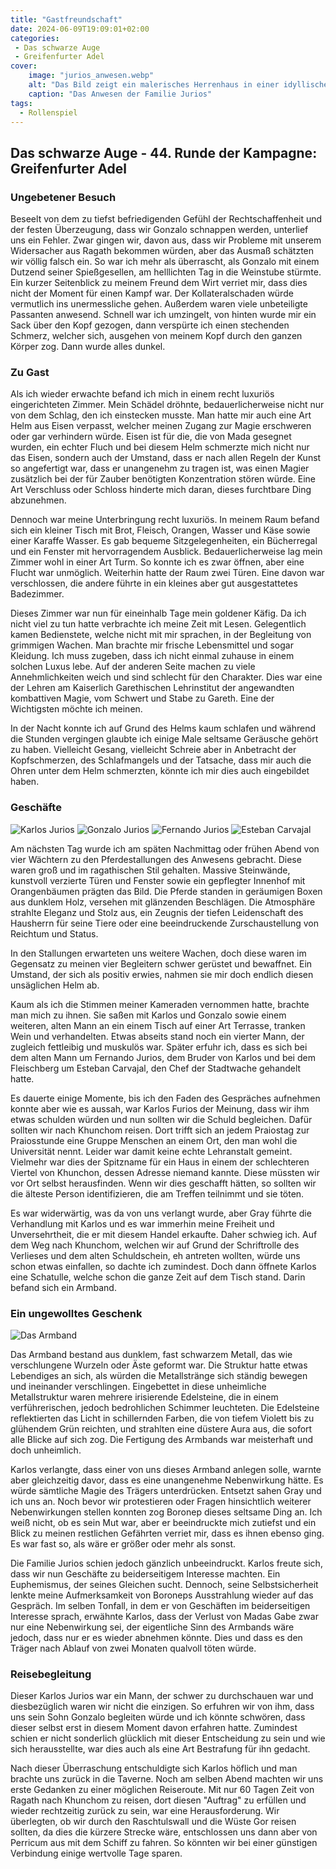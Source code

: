 ```yaml
---
title: "Gastfreundschaft"
date: 2024-06-09T19:09:01+02:00
categories:
 - Das schwarze Auge
 - Greifenfurter Adel
cover:
    image: "jurios_anwesen.webp"
    alt: "Das Bild zeigt ein malerisches Herrenhaus in einer idyllischen Landschaft. Das Herrenhaus hat eine helle Fassade mit roten Dachziegeln und mehreren Türmen, die an mittelalterliche Architektur erinnern. Die Umgebung ist von herbstlichen Bäumen geprägt, deren Blätter in warmen Farben von Orange bis Gold leuchten. Ein kleiner Teich mit ruhigem Wasser spiegelt die Szene wider, während im Vordergrund Gräser und Schilf wachsen. Auf der rechten Seite des Bildes steht ein braunes Pferd, das entspannt auf der Wiese grast. Der Himmel ist klar und blau, was auf einen schönen Herbsttag hinweist."
    caption: "Das Anwesen der Familie Jurios"
tags:
  - Rollenspiel
---
```


## Das schwarze Auge - 44. Runde der Kampagne: Greifenfurter Adel

### Ungebetener Besuch

Beseelt von dem zu tiefst befriedigenden Gefühl der Rechtschaffenheit und der festen Überzeugung, dass wir Gonzalo schnappen werden, unterlief uns ein Fehler. Zwar gingen wir, davon aus, dass wir Probleme mit unserem Widersacher aus Ragath bekommen würden, aber das Ausmaß schätzten wir völlig falsch ein. So war ich mehr als überrascht, als Gonzalo mit einem Dutzend seiner Spießgesellen, am helllichten Tag in die Weinstube stürmte. Ein kurzer Seitenblick zu meinem Freund dem Wirt verriet mir, dass dies nicht der Moment für einen Kampf war. Der Kollateralschaden würde vermutlich ins unermessliche gehen. Außerdem waren viele unbeteiligte Passanten anwesend. Schnell war ich umzingelt, von hinten wurde mir ein Sack über den Kopf gezogen, dann verspürte ich einen stechenden Schmerz, welcher sich, ausgehen von meinem Kopf durch den ganzen Körper zog. Dann wurde alles dunkel.

### Zu Gast

Als ich wieder erwachte befand ich mich in einem recht luxuriös eingerichteten Zimmer. Mein Schädel dröhnte, bedauerlicherweise nicht nur von dem Schlag, den ich einstecken musste. Man hatte mir auch eine Art Helm aus Eisen verpasst, welcher meinen Zugang zur Magie erschweren oder gar verhindern würde. Eisen ist für die, die von Mada gesegnet wurden, ein echter Fluch und bei diesem Helm schmerzte mich nicht nur das Eisen, sondern auch der Umstand, dass er nach allen Regeln der Kunst so angefertigt war, dass er unangenehm zu tragen ist, was einen Magier zusätzlich bei der für Zauber benötigten Konzentration stören würde. Eine Art Verschluss oder Schloss hinderte mich daran, dieses furchtbare Ding abzunehmen.

Dennoch war meine Unterbringung recht luxuriös. In meinem Raum befand sich ein kleiner Tisch mit Brot, Fleisch, Orangen, Wasser und Käse sowie einer Karaffe Wasser. Es gab bequeme Sitzgelegenheiten, ein Bücherregal und ein Fenster mit hervorragendem Ausblick. Bedauerlicherweise lag mein Zimmer wohl in einer Art Turm. So konnte ich es zwar öffnen, aber eine Flucht war unmöglich. Weiterhin hatte der Raum zwei Türen. Eine davon war verschlossen, die andere führte in ein kleines aber gut ausgestattetes Badezimmer.

Dieses Zimmer war nun für eineinhalb Tage mein goldener Käfig. Da ich nicht viel zu tun hatte verbrachte ich meine Zeit mit Lesen. Gelegentlich kamen Bedienstete, welche nicht mit mir sprachen, in der Begleitung von grimmigen Wachen. Man brachte mir frische Lebensmittel und sogar Kleidung. Ich muss zugeben, dass ich nicht einmal zuhause in einem solchen Luxus lebe. Auf der anderen Seite machen zu viele Annehmlichkeiten weich und sind schlecht für den Charakter. Dies war eine der Lehren am Kaiserlich Garethischen Lehrinstitut der angewandten kombattiven Magie, vom Schwert und Stabe zu Gareth. Eine der Wichtigsten möchte ich meinen.

In der Nacht konnte ich auf Grund des Helms kaum schlafen und während die Stunden vergingen glaubte ich einige Male seltsame Geräusche gehört zu haben. Vielleicht Gesang, vielleicht Schreie aber in Anbetracht der Kopfschmerzen, des Schlafmangels und der Tatsache, dass mir auch die Ohren unter dem Helm schmerzten, könnte ich mir dies auch eingebildet haben.

### Geschäfte

![Karlos Jurios](token_karlos.webp)
![Gonzalo Jurios](token_Gonzalo_Jurios.webp)
![Fernando Jurios](token_FernandoJurios.webp)
![Esteban Carvajal](token_EstebanCarvajal.webp)

Am nächsten Tag wurde ich am späten Nachmittag oder frühen Abend von vier Wächtern zu den Pferdestallungen des Anwesens gebracht. Diese waren groß und im ragathischen Stil gehalten. Massive Steinwände, kunstvoll verzierte Türen und Fenster sowie ein gepflegter Innenhof mit Orangenbäumen prägten das Bild. Die Pferde standen in geräumigen Boxen aus dunklem Holz, versehen mit glänzenden Beschlägen. Die Atmosphäre strahlte Eleganz und Stolz aus, ein Zeugnis der tiefen Leidenschaft des Hausherrn für seine Tiere oder eine beeindruckende Zurschaustellung von Reichtum und Status.

In den Stallungen erwarteten uns weitere Wachen, doch diese waren im Gegensatz zu meinen vier Begleitern schwer gerüstet und bewaffnet. Ein Umstand, der sich als positiv erwies, nahmen sie mir doch endlich diesen unsäglichen Helm ab.

Kaum als ich die Stimmen meiner Kameraden vernommen hatte, brachte man mich zu ihnen. Sie saßen mit Karlos und Gonzalo sowie einem weiteren, alten Mann an ein einem Tisch auf einer Art Terrasse, tranken Wein und verhandelten. Etwas abseits stand noch ein vierter Mann, der zugleich fettleibig und muskulös war. Später erfuhr ich, dass es sich bei dem alten Mann um Fernando Jurios, dem Bruder von Karlos und bei dem Fleischberg um Esteban Carvajal, den Chef der Stadtwache gehandelt hatte.

Es dauerte einige Momente, bis ich den Faden des Gespräches aufnehmen konnte aber wie es aussah, war Karlos Furios der Meinung, dass wir ihm etwas schulden würden und nun sollten wir die Schuld begleichen. Dafür sollten wir nach Khunchom reisen. Dort trifft sich an jedem Praiostag zur Praiosstunde eine Gruppe Menschen an einem Ort, den man wohl die Universität nennt. Leider war damit keine echte Lehranstalt gemeint. Vielmehr war dies der Spitzname für ein Haus in einem der schlechteren Viertel von Khunchon, dessen Adresse niemand kannte. Diese müssten wir vor Ort selbst herausfinden. Wenn wir dies geschafft hätten, so sollten wir die älteste Person identifizieren, die am Treffen teilnimmt und sie töten.
  
Es war widerwärtig, was da von uns verlangt wurde, aber Gray führte die Verhandlung mit Karlos und es war immerhin meine Freiheit und Unversehrtheit, die er mit diesem Handel erkaufte. Daher schwieg ich. Auf dem Weg nach Khunchom, welchen wir auf Grund der Schriftrolle des Verlieses und dem alten Schuldschein, eh antreten wollten, würde uns schon etwas einfallen, so dachte ich zumindest. Doch dann öffnete Karlos eine Schatulle, welche schon die ganze Zeit auf dem Tisch stand. Darin befand sich ein Armband.

### Ein ungewolltes Geschenk

![Das Armband](armband.webp)

Das Armband bestand aus dunklem, fast schwarzem Metall, das wie verschlungene Wurzeln oder Äste geformt war. Die Struktur hatte etwas Lebendiges an sich, als würden die Metallstränge sich ständig bewegen und ineinander verschlingen. Eingebettet in diese unheimliche Metallstruktur waren mehrere irisierende Edelsteine, die in einem verführerischen, jedoch bedrohlichen Schimmer leuchteten. Die Edelsteine reflektierten das Licht in schillernden Farben, die von tiefem Violett bis zu glühendem Grün reichten, und strahlten eine düstere Aura aus, die sofort alle Blicke auf sich zog. Die Fertigung des Armbands war meisterhaft und doch unheimlich.

Karlos verlangte, dass einer von uns dieses Armband anlegen solle, warnte aber gleichzeitig davor, dass es eine unangenehme Nebenwirkung hätte. Es würde sämtliche Magie des Trägers unterdrücken. Entsetzt sahen Gray und ich uns an. Noch bevor wir protestieren oder Fragen hinsichtlich weiterer Nebenwirkungen stellen konnten zog Boronep dieses seltsame Ding an. Ich weiß nicht, ob es sein Mut war, aber er beeindruckte mich zutiefst und ein Blick zu meinen restlichen Gefährten verriet mir, dass es ihnen ebenso ging. Es war fast so, als wäre er größer oder mehr als sonst.

Die Familie Jurios schien jedoch gänzlich unbeeindruckt. Karlos freute sich, dass wir nun Geschäfte zu beiderseitigem Interesse machten. Ein Euphemismus, der seines Gleichen sucht. Dennoch, seine Selbstsicherheit lenkte meine Aufmerksamkeit von Boroneps Ausstrahlung wieder auf das Gespräch. Im selben Tonfall, in dem er von Geschäften im beiderseitigen Interesse sprach, erwähnte Karlos, dass der Verlust von Madas Gabe zwar nur eine Nebenwirkung sei, der eigentliche Sinn des Armbands wäre jedoch, dass nur er es wieder abnehmen könnte. Dies und dass es den Träger nach Ablauf von zwei Monaten qualvoll töten würde.

### Reisebegleitung

Dieser Karlos Jurios war ein Mann, der schwer zu durchschauen war und diesbezüglich waren wir nicht die einzigen. So erfuhren wir von ihm, dass uns sein Sohn Gonzalo begleiten würde und ich könnte schwören, dass dieser selbst erst in diesem Moment davon erfahren hatte. Zumindest schien er nicht sonderlich glücklich mit dieser Entscheidung zu sein und wie sich herausstellte, war dies auch als eine Art Bestrafung für ihn gedacht.

Nach dieser Überraschung entschuldigte sich Karlos höflich und man brachte uns zurück in die Taverne. Noch am selben Abend machten wir uns erste Gedanken zu einer möglichen Reiseroute. Mit nur 60 Tagen Zeit von Ragath nach Khunchom zu reisen, dort diesen "Auftrag" zu erfüllen und wieder rechtzeitig zurück zu sein, war eine Herausforderung. Wir überlegten, ob wir durch den Raschtulswall und die Wüste Gor reisen sollten, da dies die kürzere Strecke wäre, entschlossen uns dann aber von Perricum aus mit dem Schiff zu fahren. So könnten wir bei einer günstigen Verbindung einige wertvolle Tage sparen.
